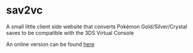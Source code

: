 # sav2vc
A small little client side website that converts Pokémon Gold/Silver/Crystal saves to be compatible with the 3DS Virtual Console

An online version can be found [here](https://sav2vc.fm1337.com/)
